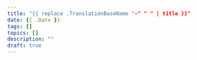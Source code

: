 ```yaml
---
title: "{{ replace .TranslationBaseName "-" " " | title }}"
date: {{ .Date }}
tags: []
topics: []
description: ""
draft: true
---
```


